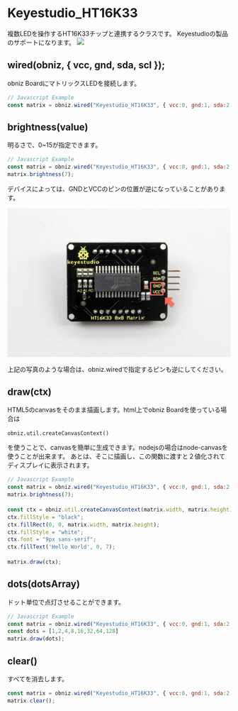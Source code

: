 # Keyestudio_HT16K33
複数LEDを操作するHT16K33チップと連携するクラスです。
Keyestudioの製品のサポートになります。
![](image.jpg)

## wired(obniz,  { vcc, gnd, sda, scl });

obniz BoardにマトリックスLEDを接続します。

```Javascript
// Javascript Example
const matrix = obniz.wired("Keyestudio_HT16K33", { vcc:0, gnd:1, sda:2, scl:3 });
```

## brightness(value)
明るさで、0~15が指定できます。

```Javascript
// Javascript Example
const matrix = obniz.wired("Keyestudio_HT16K33", { vcc:0, gnd:1, sda:2, scl:3 });
matrix.brightness(7);
```

デバイスによっては、GNDとVCCのピンの位置が逆になっていることがあります。

![keystudio_MatrixLED](./check-keystudio_MatrixLED.jpg)

上記の写真のような場合は、obniz.wiredで指定するピンも逆にしてください。

## draw(ctx)
HTML5のcanvasをそのまま描画します。html上でobniz Boardを使っている場合は

`obniz.util.createCanvasContext()`

を使うことで、canvasを簡単に生成できます。nodejsの場合はnode-canvasを使うことが出来ます。
あとは、そこに描画し、この関数に渡すと２値化されてディスプレイに表示されます。

```Javascript
// Javascript Example
const matrix = obniz.wired("Keyestudio_HT16K33", { vcc:0, gnd:1, sda:2, scl:3 });
matrix.brightness(7);

const ctx = obniz.util.createCanvasContext(matrix.width, matrix.height);
ctx.fillStyle = "black";
ctx.fillRect(0, 0, matrix.width, matrix.height);
ctx.fillStyle = "white";
ctx.font = "9px sans-serif";
ctx.fillText('Hello World', 0, 7);

matrix.draw(ctx);
```

## dots(dotsArray)

 ドット単位で点灯させることができます。
 
 ```Javascript
 // Javascript Example
 const matrix = obniz.wired("Keyestudio_HT16K33", { vcc:0, gnd:1, sda:2, scl:3 });
 const dots = [1,2,4,8,16,32,64,128]
 matrix.draw(dots);
 ```

## clear()
すべてを消去します。

```Javascript
const matrix = obniz.wired("Keyestudio_HT16K33", { vcc:0, gnd:1, sda:2, scl:3 });
matrix.clear();
```
